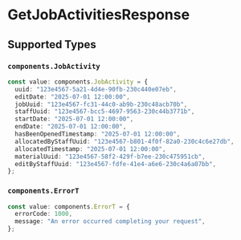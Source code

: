 # GetJobActivitiesResponse


## Supported Types

### `components.JobActivity`

```typescript
const value: components.JobActivity = {
  uuid: "123e4567-5a21-4d4e-90fb-230c440e07eb",
  editDate: "2025-07-01 12:00:00",
  jobUuid: "123e4567-fc31-44c0-ab9b-230c48acb70b",
  staffUuid: "123e4567-bcc5-4697-9563-230c44b3771b",
  startDate: "2025-07-01 12:00:00",
  endDate: "2025-07-01 12:00:00",
  hasBeenOpenedTimestamp: "2025-07-01 12:00:00",
  allocatedByStaffUuid: "123e4567-b801-4f0f-82a0-230c4c6e27db",
  allocatedTimestamp: "2025-07-01 12:00:00",
  materialUuid: "123e4567-58f2-429f-b7ee-230c475951cb",
  editByStaffUuid: "123e4567-fdfe-41e4-a6e6-230c4a6a07bb",
};
```

### `components.ErrorT`

```typescript
const value: components.ErrorT = {
  errorCode: 1000,
  message: "An error occurred completing your request",
};
```


